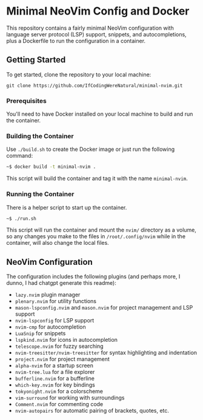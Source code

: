 # Minimal NeoVim Config and Docker

This repository contains a fairly minimal NeoVim configuration with language
server protocol (LSP) support, snippets, and autocompletions, plus a Dockerfile
to run the configuration in a container.

## Getting Started

To get started, clone the repository to your local machine:

```
git clone https://github.com/IfCodingWereNatural/minimal-nvim.git
```

### Prerequisites

You'll need to have Docker installed on your local machine to build and run the container.

### Building the Container

Use `./build.sh` to create the Docker image or just run the following command:

```bash
~$ docker build -t minimal-nvim .
```

This script will build the container and tag it with the name `minimal-nvim`.

### Running the Container

There is a helper script to start up the container.

```bash
~$ ./run.sh
```

This script will run the container and mount the `nvim/` directory as a volume,
so any changes you make to the files in `/root/.config/nvim` while in the
container, will also change the local files.

## NeoVim Configuration

The configuration includes the following plugins (and perhaps more, I dunno, I had chatgpt generate this readme):

- `lazy.nvim` plugin manager
- `plenary.nvim` for utility functions
- `mason-lspconfig.nvim` and `mason.nvim` for project management and LSP support
- `nvim-lspconfig` for LSP support
- `nvim-cmp` for autocompletion
- `LuaSnip` for snippets
- `lspkind.nvim` for icons in autocompletion
- `telescope.nvim` for fuzzy searching
- `nvim-treesitter/nvim-treesitter` for syntax highlighting and indentation
- `project.nvim` for project management
- `alpha-nvim` for a startup screen
- `nvim-tree.lua` for a file explorer
- `bufferline.nvim` for a bufferline
- `which-key.nvim` for key bindings
- `tokyonight.nvim` for a colorscheme
- `vim-surround` for working with surroundings
- `Comment.nvim` for commenting code
- `nvim-autopairs` for automatic pairing of brackets, quotes, etc.


